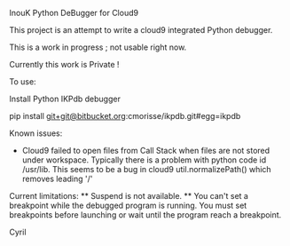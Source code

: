 InouK Python DeBugger for Cloud9

This project is an attempt to write a cloud9 integrated Python debugger.

This is a work in progress ; not usable right now.

Currently this work is Private !

To use:

Install Python IKPdb debugger

pip install git+git@bitbucket.org:cmorisse/ikpdb.git#egg=ikpdb


Known issues: 

* Cloud9 failed to open files from Call Stack when files are not stored under 
  workspace. Typically there is a problem with python code id /usr/lib. This 
  seems to be a bug in cloud9 util.normalizePath() which removes leading '/'


Current limitations:
** Suspend is not available. 
** You can't set a breakpoint while the debugged program is running. 
   You must set breakpoints before launching or wait until the program reach a breakpoint.


Cyril
